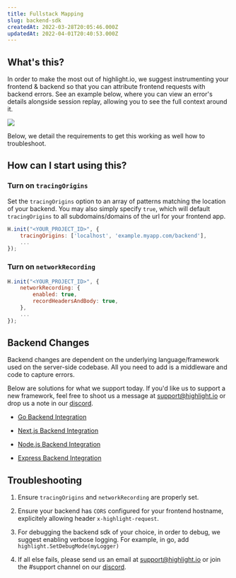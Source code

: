 ```yaml
---
title: Fullstack Mapping
slug: backend-sdk
createdAt: 2022-03-28T20:05:46.000Z
updatedAt: 2022-04-01T20:40:53.000Z
---
```


## What's this?

In order to make the most out of highlight.io, we suggest instrumenting your frontend & backend so that you can attribute frontend requests with backend errors. See an example below, where you can view an error's details alongside session replay, allowing you to see the full context around it.

![](/images/fullstack-mapping.png)

Below, we detail the requirements to get this working as well how to troubleshoot.

## How can I start using this?

### Turn on `tracingOrigins`

Set the `tracingOrigins` option to an array of patterns matching the location of your backend. You may also simply specify `true`, which will default `tracingOrigins` to all subdomains/domains of the url for your frontend app.

```javascript
H.init("<YOUR_PROJECT_ID>", {
	tracingOrigins: ['localhost', 'example.myapp.com/backend'],
    ...
});
```

### Turn on `networkRecording`

```javascript
H.init("<YOUR_PROJECT_ID>", {
	networkRecording: {
		enabled: true,
		recordHeadersAndBody: true,
	},
	...
});
```

## Backend Changes

Backend changes are dependent on the underlying language/framework used on the server-side codebase. All you need to add is a middleware and code to capture errors.

Below are solutions for what we support today. If you'd like us to support a new framework, feel free to shoot us a message at [support@highlight.io](mailto:support@highlight.io) or drop us a note in our [discord](https://discord.gg/yxaXEAqgwN).

- [Go Backend Integration](./backend-sdk/go.md)

- [Next.js Backend Integration](./backend-sdk/nodejs.md)

- [Node.js Backend Integration](./backend-sdk/nodejs.md)

- [Express Backend Integration](./backend-sdk/express.md)

## Troubleshooting

1.  Ensure `tracingOrigins` and `networkRecording` are properly set.

2.  Ensure your backend has `CORS` configured for your frontend hostname, explicitely allowing header `x-highlight-request`.

3.  For debugging the backend sdk of your choice, in order to debug, we suggest enabling verbose logging. For example, in go, add `highlight.SetDebugMode(myLogger)`

4. If all else fails, please send us an email at support@highlight.io or join the #support channel on our [discord](https://discord.gg/yxaXEAqgwN).
